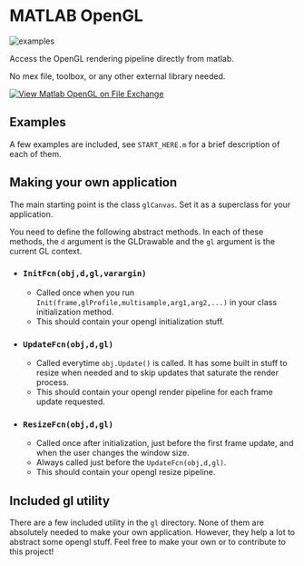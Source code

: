 # MATLAB OpenGL
![examples](https://user-images.githubusercontent.com/93832337/141909918-ce710200-c534-4bd3-a3f0-428569bae56b.png)

Access the OpenGL rendering pipeline directly from matlab.

No mex file, toolbox, or any other external library needed.

[![View Matlab OpenGL on File Exchange](https://www.mathworks.com/matlabcentral/images/matlab-file-exchange.svg)](https://www.mathworks.com/matlabcentral/fileexchange/102109-matlab-opengl)

## Examples
A few examples are included, see `START_HERE.m` for a brief description of each of them.

## Making your own application
The main starting point is the class `glCanvas`. Set it as a superclass for your application.

You need to define the following abstract methods. In each of these methods, the `d` argument is the GLDrawable and the `gl` argument is the current GL context.
- ### `InitFcn(obj,d,gl,varargin)`
  - Called once when you run `Init(frame,glProfile,multisample,arg1,arg2,...)` in your class initialization method.
  - This should contain your opengl initialization stuff.

- ### `UpdateFcn(obj,d,gl)`
  - Called everytime `obj.Update()` is called. It has some built in stuff to resize when needed and to skip updates that saturate the render process.
  - This should contain your opengl render pipeline for each frame update requested.

- ### `ResizeFcn(obj,d,gl)`
  - Called once after initialization, just before the first frame update, and when the user changes the window size.
  - Always called just before the `UpdateFcn(obj,d,gl)`.
  - This should contain your opengl resize pipeline.

## Included gl utility
There are a few included utility in the `gl` directory. None of them are absolutely needed to make your own application. However, they help a lot to abstract some opengl stuff. Feel free to make your own or to contribute to this project!
